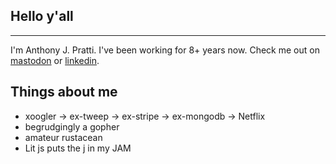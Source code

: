 ## Hello y'all
---

I'm Anthony J. Pratti. I've been working for 8+ years now. Check me out on [mastodon](https://macaw.social/@anthonyjpratti) or [linkedin](https://www.linkedin.com/in/anthonyjpratti).

## Things about me
- xoogler -> ex-tweep -> ex-stripe -> ex-mongodb -> Netflix
- begrudgingly a gopher
- amateur rustacean
- Lit js puts the j in my JAM
